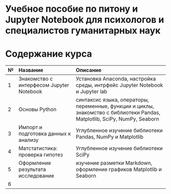 # Учебное пособие по питону и Jupyter Notebook для психологов и специалистов гуманитарных наук

# Содержание курса

| № | Название | Описание |
| :---- | :---- | :---- |
| 1 | Знакомство с интерфесом Jupyter Notebook | Установка Anaconda, настройка среды, интрфейс Jupyter Notebook и Jupyter lab |
| 2 | Основы Python | синтаксис языка, операторы, переменные, функции и циклы, знакомство с библиотеки Pandas, Matplotlib, SciPy, NumPy, Seaborn |
| 3 | Импорт и подготовка данных к анализу | Углубленное изучение библиотеки Pandas, NumPy и Matplotlib |
| 4 | Матстатистика: проверка гипотез | Углубленное изучение библиотеки SciPy |
| 5 | Оформление результата исследование | изучение разметки Markdown, оформление графиков Matplotlib и Seaborn |
| 6 |  |  |
